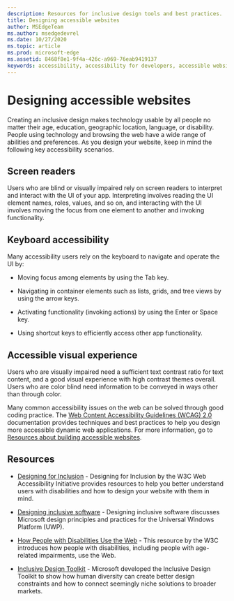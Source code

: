 ```yaml
---
description: Resources for inclusive design tools and best practices.
title: Designing accessible websites
author: MSEdgeTeam
ms.author: msedgedevrel
ms.date: 10/27/2020
ms.topic: article
ms.prod: microsoft-edge
ms.assetid: 8468f8e1-9f4a-426c-a969-76eab9419137
keywords: accessibility, accessibility for developers, accessible websites, edge, web development, ARIA, developer, UIA, UI Automation
---
```

# Designing accessible websites

Creating an inclusive design makes technology usable by all people no matter their age, education, geographic location, language, or disability.  People using technology and browsing the web have a wide range of abilities and preferences.  As you design your website, keep in mind the following key accessibility scenarios.


<!-- ====================================================================== -->
## Screen readers

Users who are blind or visually impaired rely on screen readers to interpret and interact with the UI of your app.  Interpreting involves reading the UI element names, roles, values, and so on, and interacting with the UI involves moving the focus from one element to another and invoking functionality.


<!-- ====================================================================== -->
## Keyboard accessibility

Many accessibility users rely on the keyboard to navigate and operate the UI by:

*  Moving focus among elements by using the Tab key.

*  Navigating in container elements such as lists, grids, and tree views by using the arrow keys.

*  Activating functionality (invoking actions) by using the Enter or Space key.

*  Using shortcut keys to efficiently access other app functionality.


<!-- ====================================================================== -->
## Accessible visual experience

Users who are visually impaired need a sufficient text contrast ratio for text content, and a good visual experience with high contrast themes overall.  Users who are color blind need information to be conveyed in ways other than through color.

Many common accessibility issues on the web can be solved through good coding practice.  The [Web Content Accessibility Guidelines (WCAG) 2.0](https://www.w3.org/TR/WCAG20) documentation provides techniques and best practices to help you design more accessible dynamic web applications.  For more information, go to [Resources about building accessible websites](./build/index.md).


<!-- ====================================================================== -->
## Resources

*  [Designing for Inclusion](https://w3.org/WAI/users/Overview.html) - Designing for Inclusion by the W3C Web Accessibility Initiative provides resources to help you better understand users with disabilities and how to design your website with them in mind.

*  [Designing inclusive software](https://msdn.microsoft.com/windows/uwp/accessibility/designing-inclusive-software) - Designing inclusive software discusses Microsoft design principles and practices for the Universal Windows Platform (UWP).

*  [How People with Disabilities Use the Web](https://www.w3.org/WAI/intro/people-use-web/Overview.html) - This resource by the W3C introduces how people with disabilities, including people with age-related impairments, use the Web.

*  [Inclusive Design Toolkit](https://www.microsoft.com/design/practice#howwemake-section) - Microsoft developed the Inclusive Design Toolkit to show how human diversity can create better design constraints and how to connect seemingly niche solutions to broader markets.
